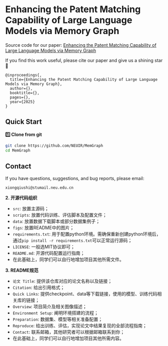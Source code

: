 # Enhancing the Patent Matching Capability of Large Language Models via Memory Graph

Source code for our paper: 
[Enhancing the Patent Matching Capability of Large Language Models via Memory Graph](https://arxiv.org)


If you find this work useful, please cite our paper and give us a shining star 🌟

```
@inproceedings{,
  title={Enhancing the Patent Matching Capability of Large Language Models via Memory Graph},
  author={},
  booktitle={},
  pages={},
  year={2025}
}
```

## Quick Start

**1️⃣ Clone from git**

```bash
git clone https://github.com/NEUIR/MemGraph
cd MemGraph
```


## Contact

If you have questions, suggestions, and bug reports, please email:
```
xiongqiushi@stumail.neu.edu.cn
```

**2. 开源代码组织**

* `src`: 放置主源码；
* `scripts`: 放置代码训练、评估脚本及配置文件；
* `data`: 放置数据下载脚本或部分数据集例子；
* `figs`: 放置README中的图片；
* `requirements.txt`: 用于配置python环境。需确保重新创建python环境后，通过`pip install -r requirements.txt`可以正常运行源码；
* `LICENSE`: 一般选MIT协议即可；
* `README.md`: 开源代码配置运行指南；
* 在此基础上，同学们可以自行地增加项目其他所需文件。


**3. README规范**

* `论文 Title`: 提供该仓库对应的论文名称以及链接；
* `Citation`: 给出引用格式；
* `Quick Links`: 提供checkpoint、data等下载链接，使用的模型、训练代码相关库的链接；
* `Overview`: 项目简介及相关图像描述；
* `Environment Setup`: 阐明环境搭建的流程；
* `Preparation`: 数据集、模型等相关准备配置；
* `Reproduce`: 给出训练、评估，实现论文中结果复现的全部流程指南；
* `Contact`: 联系邮箱，其他研究者可以根据邮箱联系到你；
* 在此基础上，同学们可以自行地增加项目其他所需内容。






